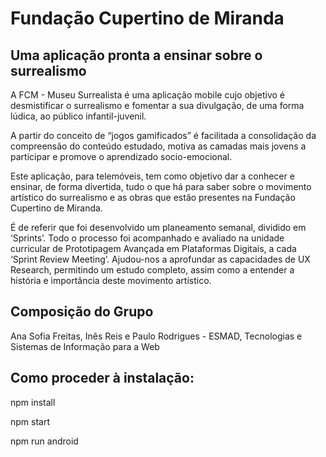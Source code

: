# Fundação Cupertino de Miranda
## Uma aplicação pronta a ensinar sobre o surrealismo

A FCM - Museu Surrealista é uma aplicação mobile cujo objetivo é desmistificar o surrealismo e fomentar a sua divulgação, de uma forma lúdica, ao público infantil-juvenil.

A partir do conceito de “jogos gamificados” é facilitada a consolidação da compreensão do conteúdo estudado, motiva as camadas mais jovens a participar e promove o aprendizado socio-emocional.

Este aplicação, para telemóveis, tem como objetivo dar a conhecer e ensinar, de forma divertida, tudo o que há para saber sobre o movimento artístico do surrealismo e as obras que estão presentes na Fundação Cupertino de Miranda.

É de referir que foi desenvolvido um planeamento semanal, dividido em ‘Sprints’. Todo o processo foi acompanhado e avaliado na unidade curricular de Prototipagem Avançada em Plataformas Digitais, a cada ‘Sprint Review Meeting’. Ajudou-nos a aprofundar as capacidades de UX Research, permitindo um estudo completo, assim como a entender a história e importância deste movimento artístico.

## Composição do Grupo
Ana Sofia Freitas, Inês Reis e Paulo Rodrigues - ESMAD, Tecnologias e Sistemas de Informação para a Web

## Como proceder à instalação:
npm install

npm start

npm run android
